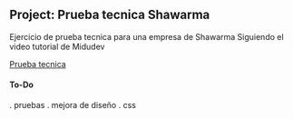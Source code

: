 ## Project: Prueba tecnica Shawarma

Ejercicio de prueba tecnica para una empresa de Shawarma
Siguiendo el video tutorial de Midudev

[Prueba tecnica](https://www.youtube.com/watch?v=MmfoLqiu1A0)

#### To-Do

. pruebas
. mejora de diseño
. css
